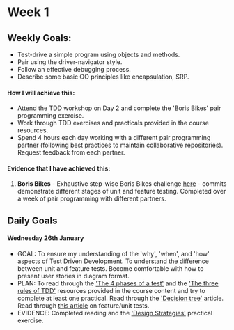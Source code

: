 # Week 1

## Weekly Goals:
- Test-drive a simple program using objects and methods.
- Pair using the driver-navigator style.
- Follow an effective debugging process.
- Describe some basic OO principles like encapsulation, SRP.

#### How I will achieve this:
- Attend the TDD workshop on Day 2 and complete the 'Boris Bikes' pair programming exercise.
- Work through TDD exercises and practicals provided in the course resources. 
- Spend 4 hours each day working with a different pair programming partner (following best practices to maintain collaborative repositories). Request feedback from each partner.

#### Evidence that I have achieved this:
1. **Boris Bikes** - Exhaustive step-wise Boris Bikes challenge [here](https://github.com/SarahM55/boris_bikes.git) - commits demonstrate different stages of unit and feature testing. Completed over a week of pair programming with different partners.


## Daily Goals

#### Wednesday 26th January
- GOAL: To ensure my understanding of the 'why', 'when', and 'how' aspects of Test Driven Development. To understand the difference between unit and feature tests. Become comfortable with how to present user stories in diagram format.
- PLAN: To read through the ['The 4 phases of a test'](https://thoughtbot.com/blog/four-phase-test) and the ['The three rules of TDD'](https://gist.github.com/R4wm/a0ea5cba323d945625141e0c98238c64) resources provided in the course content and try to complete at least one practical. Read through the ['Decision tree'](https://en.wikipedia.org/wiki/Decision_tree) article. Read through [this article](https://mixandgo.com/learn/ruby-on-rails/feature-vs-integration-vs-unit-tests) on feature/unit tests.
- EVIDENCE: Completed reading and the ['Design Strategies'](https://github.com/SarahM55/design_strategies_1.git) practical exercise.
